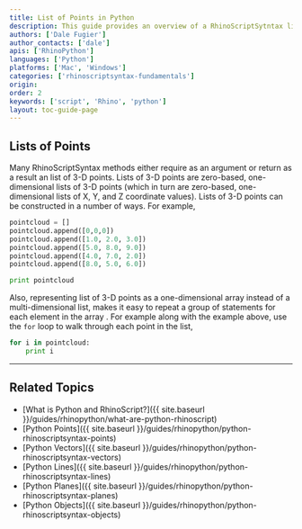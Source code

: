 ```yaml
---
title: List of Points in Python
description: This guide provides an overview of a RhinoScriptSytntax list of Point Geometry in Python.
authors: ['Dale Fugier']
author_contacts: ['dale']
apis: ['RhinoPython']
languages: ['Python']
platforms: ['Mac', 'Windows']
categories: ['rhinoscriptsyntax-fundamentals']
origin:
order: 2
keywords: ['script', 'Rhino', 'python']
layout: toc-guide-page
---
```

 
## Lists of Points

Many RhinoScriptSyntax methods either require as an argument or return as a result an list of 3-D points. Lists of 3-D points are zero-based, one-dimensional lists of 3-D points (which in turn are zero-based, one-dimensional lists of X, Y, and Z coordinate values).  Lists of 3-D points can be constructed in a number of ways.  For example,

```python
pointcloud = []
pointcloud.append([0,0,0])
pointcloud.append([1.0, 2.0, 3.0])
pointcloud.append([5.0, 8.0, 9.0])
pointcloud.append([4.0, 7.0, 2.0])
pointcloud.append([8.0, 5.0, 6.0])

print pointcloud
```

Also, representing list of 3-D points as a one-dimensional array instead of a multi-dimensional list, makes it easy to repeat a group of statements for each element in the array .  For example along with the example above, use the `for` loop to walk through each point in the list,

```python
for i in pointcloud:
    print i
```

---

## Related Topics

- [What is Python and RhinoScript?]({{ site.baseurl }}/guides/rhinopython/what-are-python-rhinoscript)
- [Python Points]({{ site.baseurl }}/guides/rhinopython/python-rhinoscriptsyntax-points)
- [Python Vectors]({{ site.baseurl }}/guides/rhinopython/python-rhinoscriptsyntax-vectors)
- [Python Lines]({{ site.baseurl }}/guides/rhinopython/python-rhinoscriptsyntax-lines)
- [Python Planes]({{ site.baseurl }}/guides/rhinopython/python-rhinoscriptsyntax-planes)
- [Python Objects]({{ site.baseurl }}/guides/rhinopython/python-rhinoscriptsyntax-objects)
